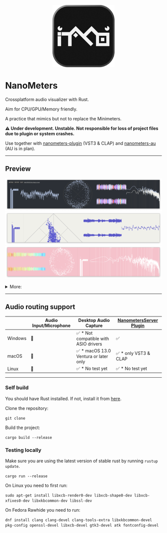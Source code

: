 <p align=center>
  <picture>
    <img alt="nanometers" title="Nanometers" src="./assets/icon-1024.png" width=200>
  </picture>
</p>

# NanoMeters

Crossplatform audio visualizer with Rust.

Aim for CPU/GPU/Memory friendly.

A practice that mimics but not to replace the Minimeters.

**⚠️ Under development. Unstable. Not responsible for loss of project files due to plugin or system crashes.**

Use together with [nanometers-plugin](https://github.com/aizcutei/nanometers_plug) (VST3 & CLAP) and [nanometers-au](https://github.com/aizcutei/nanometers_au) (AU is in plan).

---
## Preview

![demo1](./static/demo1.png)
![demo2](./static/demo2.png)
![demo3](./static/demo3.png)


<details>
<summary>More:</summary>

![nanometers](./static/Example.gif)
![demo4](./static/demo4.png)
![demo5](./static/demo5.png)
![demo6](./static/demo6.png)
</details>

---
## Audio routing support

||Audio Input/Microphone|Desktop Audio Capture|[NanometersServer Plugin](https://github.com/aizcutei/nanometers_plug)|
|-|-|-|-|
|Windows|🚧|✅ * Not compatible with ASIO drivers|✅|
|macOS|🚧|✅ * macOS 13.0 Ventura or later only|✅ * only VST3 & CLAP|
|Linux|🚧|✅ * No test yet|✅ * No test yet|

---

### Self build

You should have Rust installed. If not, install it from [here](https://www.rust-lang.org/tools/install).

Clone the repository:

`git clone`

Build the project:

`cargo build --release`

### Testing locally

Make sure you are using the latest version of stable rust by running `rustup update`.

`cargo run --release`

On Linux you need to first run:

`sudo apt-get install libxcb-render0-dev libxcb-shape0-dev libxcb-xfixes0-dev libxkbcommon-dev libssl-dev`

On Fedora Rawhide you need to run:

`dnf install clang clang-devel clang-tools-extra libxkbcommon-devel pkg-config openssl-devel libxcb-devel gtk3-devel atk fontconfig-devel`
